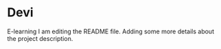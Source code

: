 # Devi
E-learning
I am editing the README file. Adding some more details about the project description.

